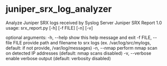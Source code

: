 # juniper_srx_log_analyzer
Analyze Juniper SRX logs received by Syslog Server
Juniper SRX Report 1.0
usage: srx_report.py [-h] [-f FILE] [-n] [-v]

optional arguments:
  -h, --help            show this help message and exit
  -f FILE, --file FILE  provide path and filename to srx logs (ex. /var/log/src/mylogs, default: if not provide, /var/log/messages)
  -n, --nmap            perform nmap scan on detected IP addresses (default: nmap scans disabled)
  -v, --verbose         enable verbose output (default: verbosity disabled)
